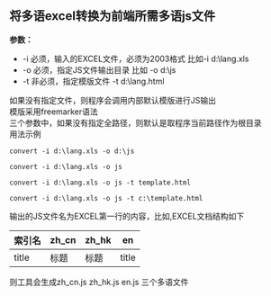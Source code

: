 将多语excel转换为前端所需多语js文件
---------------------

**参数：**

 - -i 必须，输入的EXCEL文件，必须为2003格式 比如-i d:\lang.xls
 - -o 必须，指定JS文件输出目录 比如 -o d:\js
 - -t 非必须，指定模版文件	-t d:\lang.html

如果没有指定文件，则程序会调用内部默认模版进行JS输出  
模版采用freemarker语法  
三个参数中，如果没有指定全路径，则默认是取程序当前路径作为根目录  
用法示例  


`convert -i d:\lang.xls -o d:\js  `

`convert -i d:\lang.xls -o js  `

`convert -i d:\lang.xls -o js -t template.html  `

`convert -i d:\lang.xls -o js -t c:\template.html`


输出的JS文件名为EXCEL第一行的内容，比如,EXCEL文档结构如下


 索引名  | zh_cn  | zh_hk | en   
 ---- | ----- | ------   | ------  
 title  | 标题 | 标题 | title 
 
 则工具会生成zh_cn.js  zh_hk.js en.js 三个多语文件
